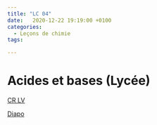 ```yaml
---
title: "LC 04"
date:   2020-12-22 19:19:00 +0100
categories:
  - Leçons de chimie
tags:

---
```

# Acides et bases (Lycée)

[CR LV](/assets/pdf/LC04.pdf)

<object class="pdf fitvidsignore" data="/assets/pdf/LC04.pdf" type="application/pdf"></object>

<a href="/assets/pdf/LC04.pptx" download>Diapo</a>
